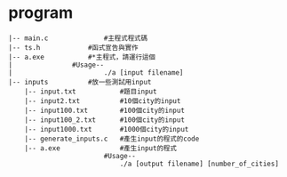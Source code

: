 # program 
	|-- main.c   			#主程式程式碼  
	|-- ts.h			#函式宣告與實作  
	|-- a.exe			#*主程式，請運行這個  
	|				#Usage--  
	|						./a [input filename]	  
	|-- inputs			#放一些測試用input  
 		|-- input.txt			#題目input  
		|-- input2.txt			#10個city的input  
 		|-- input100.txt		#100個city的input  
 		|-- input100_2.txt		#100個city的input  
		|-- input1000.txt		#1000個city的input  
 		|-- generate_inputs.c	#產生input的程式的code  
 		|-- a.exe				#產生input的程式  
 							#Usage--  
								./a [output filename] [number_of_cities]   

								


